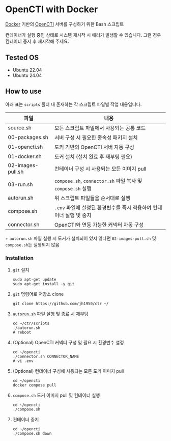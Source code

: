 # OpenCTI with Docker

[Docker](https://www.docker.com/)
기반의
[OpenCTI](https://github.com/OpenCTI-Platform/opencti)
서버를 구성하기 위한 Bash 스크립트

컨테이너가 실행 중인 상태로 시스템 재시작 시 에러가 발생할 수 있습니다. 그런 경우 컨테이너 중지 후 재시작해 주세요.



## Tested OS

- Ubuntu 22.04
- Ubuntu 24.04



## How to use

아래 표는 `scripts` 폴더 내 존재하는 각 스크립트 파일별 작업 내용입니다.

| 파일              | 내용                                                                  |
|-------------------|-----------------------------------------------------------------------|
| source.sh         | 모든 스크립트 파일에서 사용되는 공통 코드                             |
| 00-packages.sh    | 서버 구성 시 필요한 종속성 패키지 설치                                |
| 01-opencti.sh     | 도커 기반의 OpenCTI 서버 자동 구성                                    |
| 01-docker.sh      | 도커 설치 (설치 완료 후 재부팅 필요)                                  |
| 02-images-pull.sh | 컨테이너 구성 시 사용되는 모든 이미지 pull                            |
| 03-run.sh         | `compose.sh`, `connector.sh` 파일 복사 및 `compose.sh` 실행           |
| autorun.sh        | 위 스크립트 파일들을 순서대로 실행                                    |
| compose.sh        | `.env` 파일에 설정된 환경변수를 즉시 적용하여 컨테이너 실행 및 중지   |
| connector.sh      | OpenCTI와 연동 가능한 커넥터 자동 구성                                |

\+ `autorun.sh` 파일 실행 시 도커가 설치되어 있지 않다면 `02-images-pull.sh` 및 `compose.sh`는 실행되지 않음

### Installation

1. `git` 설치

    ```shell
    sudo apt-get update
    sudo apt-get install -y git
    ```

2. `git` 명령어로 저장소 clone

    ```shell
    git clone https://github.com/jh1950/ctr ~/
    ```

3. `autorun.sh` 파일 실행 및 종료 시 재부팅

    ```shell
    cd ~/ctr/scripts
    ./autorun.sh
    # reboot
    ```

4. (Optional) OpenCTI 커넥터 구성 및 필요 시 환경변수 설정

    ```shell
    cd ~/opencti
    ./connector.sh CONNECTOR_NAME
    # vi .env
    ```

5. (Optional) 컨테이너 구성에 사용되는 모든 도커 이미지 pull

    ```shell
    cd ~/opencti
    docker compose pull
    ```

6. `compose.sh` 도커 이미지 pull 및 컨테이너 실행

    ```shell
    cd ~/opencti
    ./compose.sh
    ```

7. 컨테이너 중지

    ```shell
    cd ~/opencti
    ./compose.sh down
    ```
